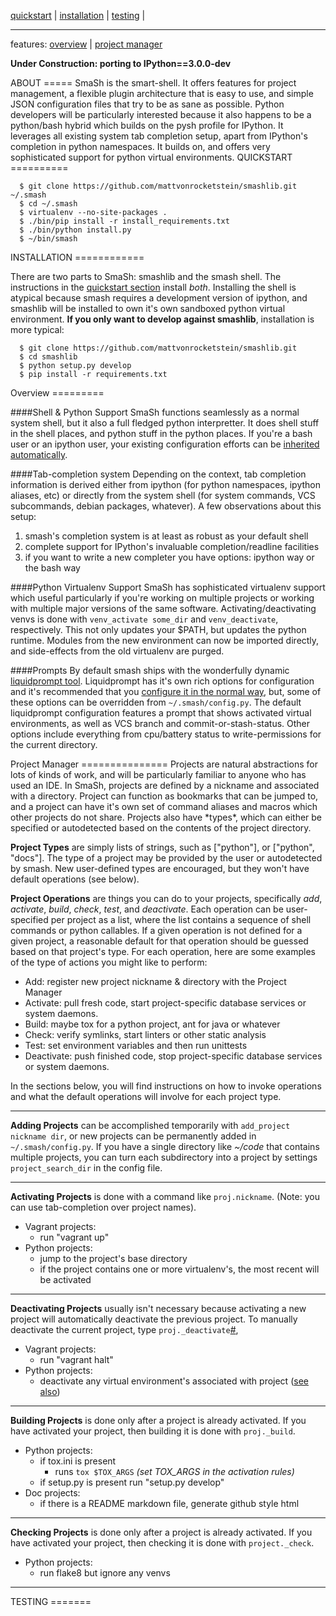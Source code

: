 [quickstart](#quickstart) | [installation](#installation) | [testing](#testing) |

-------------------------------------------------------------------------------

features: [overview](#overview) | [project manager](#pm)

**Under Construction: porting to IPython==3.0.0-dev**

<a name="about"/>
ABOUT
=====
SmaSh is the smart-shell.  It offers features for project management, a flexible plugin architecture that is easy to use, and simple JSON configuration files that try to be as sane as possible.  Python developers will be particularly interested because it also happens to be a python/bash hybrid which builds on the pysh profile for IPython.  It leverages all existing system tab completion setup, apart from IPython's completion in python namespaces.  It builds on, and offers very sophisticated support for python virtual environments.


<a name="quickstart"/>
QUICKSTART
==========

```shell
  $ git clone https://github.com/mattvonrocketstein/smashlib.git ~/.smash
  $ cd ~/.smash
  $ virtualenv --no-site-packages .
  $ ./bin/pip install -r install_requirements.txt
  $ ./bin/python install.py
  $ ~/bin/smash
```

<a name="installation"/>
INSTALLATION
============

There are two parts to SmaSh: smashlib and the smash shell.  The instructions in the [quickstart section](#quickstart) install *both*.  Installing the shell is atypical because smash requires a development version of ipython, and smashlib will be installed to own it's own sandboxed python virtual environment.  **If you only want to develop against smashlib**, installation is more typical:

```shell
  $ git clone https://github.com/mattvonrocketstein/smashlib.git
  $ cd smashlib
  $ python setup.py develop
  $ pip install -r requirements.txt
```


<a name="overview"/>
Overview
=========

####Shell & Python Support
SmaSh functions seamlessly as a normal system shell, but it also a full fledged python interpretter.  It does shell stuff in the shell places, and python stuff in the python places.  If you're a bash user or an ipython user, your existing configuration efforts can be [inherited automatically](#TODO-config-inheritance).

####Tab-completion system
Depending on the context, tab completion information is derived either from ipython (for python namespaces, ipython aliases, etc) or directly from the system shell (for system commands, VCS subcommands, debian packages, whatever).  A few observations about this setup:

1. smash's completion system is at least as robust as your default shell
2. complete support for IPython's invaluable completion/readline facilities
3. if you want to write a new completer you have options: ipython way or the bash way

####Python Virtualenv Support
SmaSh has sophisticated virtualenv support which useful particularly if you're working on multiple projects or working with multiple major versions of the same software.  Activating/deactivating venvs is done with `venv_activate some_dir` and `venv_deactivate`, respectively.  This not only updates your $PATH, but updates the python runtime.  Modules from the new environment can now be imported directly, and side-effects from the old virtualenv are purged.

####Prompts
By default smash ships with the wonderfully dynamic [liquidprompt tool](#https://github.com/nojhan/liquidprompt).  Liquidprompt has it's own rich options for configuration and it's recommended that you [configure it in the normal way](https://github.com/nojhan/liquidprompt#features-configuration), but, some of these options can be overridden from `~/.smash/config.py`.  The default liquidprompt configuration features a prompt that shows activated virtual environments, as well as VCS branch and commit-or-stash-status.  Other options include everything from cpu/battery status to write-permissions for the current directory.

<a name="pm"/>
Project Manager
===============
Projects are natural abstractions for lots of kinds of work, and will be particularly familiar to anyone who has used an IDE.  In SmaSh, projects are defined by a nickname and associated with a directory.  Project can function as bookmarks that can be jumped to, and a project can have it's own set of command aliases and macros which other projects do not share.  Projects also have *types*, which can either be specified or autodetected based on the contents of the project directory.

**Project Types** are simply lists of strings, such as ["python"], or ["python", "docs"].  The type of a project may be provided by the user or autodetected by smash.  New user-defined types are encouraged, but they won't have default operations (see below).

**Project Operations** are things you can do to your projects, specifically *add*, *activate*, *build*, *check*, *test*, and *deactivate*.  Each operation can be user-specified per project as a list, where the list contains a sequence of shell commands or python callables.  If a given operation is not defined for a given project, a reasonable default for that operation should be guessed based on that project's type.  For each operation, here are some examples of the type of actions you might like to perform:

* Add: register new project nickname & directory with the Project Manager
* Activate: pull fresh code, start project-specific database services or system daemons.
* Build: maybe tox for a python project, ant for java or whatever
* Check: verify symlinks, start linters or other static analysis
* Test: set environment variables and then run unittests
* Deactivate: push finished code, stop project-specific database services or system daemons.

In the sections below, you will find instructions on how to invoke operations and what the default operations will involve for each project type.

-------------------------------------------------------------------------------

**Adding Projects** can be accomplished temporarily with `add_project nickname dir`, or new projects can be permanently added in `~/.smash/config.py`.  If you have a single directory like *~/code* that contains multiple projects, you can turn each subdirectory into a project by settings `project_search_dir` in the config file.

-------------------------------------------------------------------------------

**Activating Projects** is done with a command like `proj.nickname`.  (Note: you can use tab-completion over project names).
* Vagrant projects:
    * run "vagrant up"
* Python projects:
    * jump to the project's base directory
    * if the project contains one or more virtualenv's, the most recent will be activated

-------------------------------------------------------------------------------

**Deactivating Projects** usually isn't necessary because activating a new project will automatically deactivate the previous project.  To manually deactivate the current project, type `proj._deactivate`[#](#TODO),
* Vagrant projects:
    * run "vagrant halt"
* Python projects:
    * deactivate any virtual environment's associated with project ([see also](#))

-------------------------------------------------------------------------------

**Building Projects** is done only after a project is already activated.  If you have activated your project, then building it is done with `proj._build`.
* Python projects:
    * if tox.ini is present
        * runs `tox $TOX_ARGS` *(set TOX_ARGS in the activation rules)*
    * if setup.py is present run "setup.py develop"
* Doc projects:
    * if there is a README markdown file, generate github style html

-------------------------------------------------------------------------------

**Checking Projects** is done only after a project is already activated.  If you have activated your project, then checking it is done with `project._check`.
* Python projects:
    * run flake8 but ignore any venvs

-------------------------------------------------------------------------------

<a name="testing"/>
TESTING
=======
